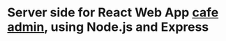 # Server side for React Web App [cafe admin](https://github.com/nakaton/react-admin-app), using Node.js and Express
